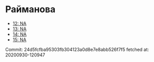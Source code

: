 # Райманова
- [12: NA](12.md)
- [13: NA](13.md)
- [14: NA](14.md)
- [15: NA](15.md)

Commit: 24d5fcfba95303fb304123a0d8e7e8abb526f7f5
 fetched at: 20200930-120947
